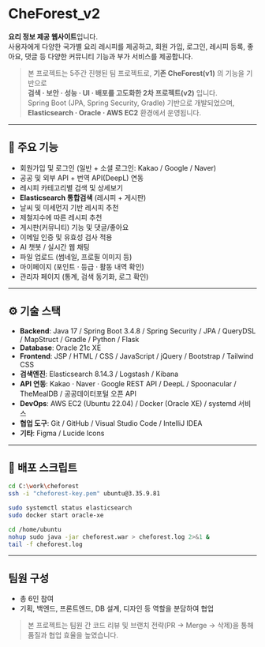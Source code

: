 # CheForest_v2

**요리 정보 제공 웹사이트**입니다.  
사용자에게 다양한 국가별 요리 레시피를 제공하고, 회원 가입, 로그인, 레시피 등록, 좋아요, 댓글 등 다양한 커뮤니티 기능과 부가 서비스를 제공합니다.

> 본 프로젝트는 5주간 진행된 팀 프로젝트로, **기존 CheForest(v1)** 의 기능을 기반으로  
> **검색 · 보안 · 성능 · UI · 배포를 고도화한 2차 프로젝트(v2)** 입니다.  
> Spring Boot (JPA, Spring Security, Gradle) 기반으로 개발되었으며,  
> **Elasticsearch · Oracle · AWS EC2** 환경에서 운영됩니다.

---

## 🔎 주요 기능
- 회원가입 및 로그인 (일반 + 소셜 로그인: Kakao / Google / Naver)
- 공공 및 외부 API + 번역 API(DeepL) 연동
- 레시피 카테고리별 검색 및 상세보기
- **Elasticsearch 통합검색** (레시피 + 게시판)
- 날씨 및 미세먼지 기반 레시피 추천
- 제철지수에 따른 레시피 추천
- 게시판(커뮤니티) 기능 및 댓글/좋아요
- 이메일 인증 및 유효성 검사 적용
- AI 챗봇 / 실시간 웹 채팅
- 파일 업로드 (썸네일, 프로필 이미지 등)
- 마이페이지 (포인트 · 등급 · 활동 내역 확인)
- 관리자 페이지 (통계, 검색 동기화, 로그 확인)

---

## ⚙️ 기술 스택
- **Backend**: Java 17 / Spring Boot 3.4.8 / Spring Security / JPA / QueryDSL / MapStruct / Gradle / Python / Flask  
- **Database**: Oracle 21c XE  
- **Frontend**: JSP / HTML / CSS / JavaScript / jQuery / Bootstrap / Tailwind CSS  
- **검색엔진**: Elasticsearch 8.14.3 / Logstash / Kibana  
- **API 연동**: Kakao · Naver · Google REST API / DeepL / Spoonacular / TheMealDB / 공공데이터포털 오픈 API  
- **DevOps**: AWS EC2 (Ubuntu 22.04) / Docker (Oracle XE) / systemd 서비스  
- **협업 도구**: Git / GitHub / Visual Studio Code / IntelliJ IDEA  
- **기타**: Figma / Lucide Icons

---

## 🚀 배포 스크립트
```bash
cd C:\work\cheforest
ssh -i "cheforest-key.pem" ubuntu@3.35.9.81

sudo systemctl status elasticsearch
sudo docker start oracle-xe

cd /home/ubuntu
nohup sudo java -jar cheforest.war > cheforest.log 2>&1 &
tail -f cheforest.log
```

---

## 팀원 구성
- 총 6인 참여  
- 기획, 백엔드, 프론트엔드, DB 설계, 디자인 등 역할을 분담하여 협업 

> 본 프로젝트는 팀원 간 코드 리뷰 및 브랜치 전략(PR → Merge → 삭제)을 통해 품질과 협업 효율을 높였습니다.
